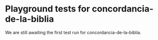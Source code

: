 # Playground tests for concordancia-de-la-biblia
We are still awaiting the first test run for concordancia-de-la-biblia.
